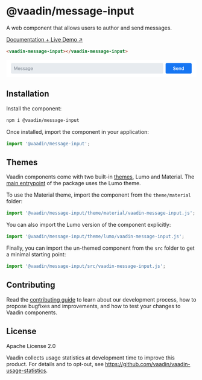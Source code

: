 # @vaadin/message-input

A web component that allows users to author and send messages.

[Documentation + Live Demo ↗](https://vaadin.com/docs/latest/components/message-input)

```html
<vaadin-message-input></vaadin-message-input>
```

[<img src="https://raw.githubusercontent.com/vaadin/web-components/main/packages/message-input/screenshot.png" width="656" alt="Screenshot of vaadin-message-input">](https://vaadin.com/docs/latest/components/message-input)

## Installation

Install the component:

```sh
npm i @vaadin/message-input
```

Once installed, import the component in your application:

```js
import '@vaadin/message-input';
```

## Themes

Vaadin components come with two built-in [themes](https://vaadin.com/docs/latest/styling), Lumo and Material.
The [main entrypoint](https://github.com/vaadin/web-components/blob/main/packages/message-input/vaadin-message-input.js) of the package uses the Lumo theme.

To use the Material theme, import the component from the `theme/material` folder:

```js
import '@vaadin/message-input/theme/material/vaadin-message-input.js';
```

You can also import the Lumo version of the component explicitly:

```js
import '@vaadin/message-input/theme/lumo/vaadin-message-input.js';
```

Finally, you can import the un-themed component from the `src` folder to get a minimal starting point:

```js
import '@vaadin/message-input/src/vaadin-message-input.js';
```

## Contributing

Read the [contributing guide](https://vaadin.com/docs/latest/contributing) to learn about our development process, how to propose bugfixes and improvements, and how to test your changes to Vaadin components.

## License

Apache License 2.0

Vaadin collects usage statistics at development time to improve this product.
For details and to opt-out, see https://github.com/vaadin/vaadin-usage-statistics.
